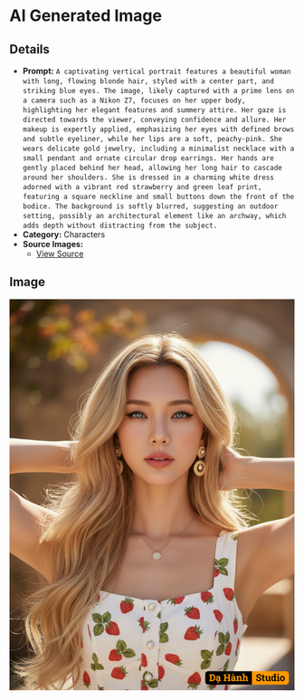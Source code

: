 # AI Generated Image

## Details
- **Prompt:** `A captivating vertical portrait features a beautiful woman with long, flowing blonde hair, styled with a center part, and striking blue eyes. The image, likely captured with a prime lens on a camera such as a Nikon Z7, focuses on her upper body, highlighting her elegant features and summery attire. Her gaze is directed towards the viewer, conveying confidence and allure.
Her makeup is expertly applied, emphasizing her eyes with defined brows and subtle eyeliner, while her lips are a soft, peachy-pink. She wears delicate gold jewelry, including a minimalist necklace with a small pendant and ornate circular drop earrings. Her hands are gently placed behind her head, allowing her long hair to cascade around her shoulders. She is dressed in a charming white dress adorned with a vibrant red strawberry and green leaf print, featuring a square neckline and small buttons down the front of the bodice. The background is softly blurred, suggesting an outdoor setting, possibly an architectural element like an archway, which adds depth without distracting from the subject.`
- **Category:** Characters
- **Source Images:**
  - [View Source](https://raw.githubusercontent.com/lenzcomvth/Somethings/main/Models/Female/Female3.jpg)

## Image
![AI Generated Image](./image-2025-10-19T07-02-48-540Z-rapdy.png)